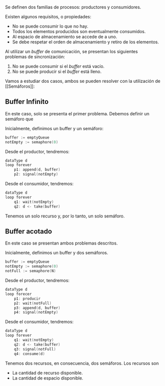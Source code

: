 Se definen dos familias de procesos: productores y consumidores.

Existen algunos requisitos, o propiedades:

- No se puede consumir lo que no hay.
- Todos los elementos producidos son eventualmente consumidos.
- Al espacio de almacenamiento se accede de a uno.
- Se debe respetar el orden de almacenamiento y retiro de los elementos.

Al utilizar un *buffer* de comunicación, se presentan los siguientes problemas de sincronización:

1. No se puede consumir si el *buffer* está vacío.
2. No se puede producir si el *buffer* está lleno.

Vamos a estudiar dos casos, ambos se pueden resolver con la utilización de [[Semáforos]]:

## Buffer Infinito

En este caso, solo se presenta el primer problema. Debemos definir un semáforo que

Inicialmente, definimos un buffer y un semáforo:

```C
buffer := emptyQueue
notEmpty := semaphore(0)
```

Desde el productor, tendremos:

```C 
dataType d
loop forever
	p1: append(d, buffer)
	p2: signal(notEmpty)
```

Desde el consumidor, tendremos:

```C
dataType d
loop forever
	q1: wait(notEmpty)
	q2: d <- take(buffer)
```

Tenemos un solo recurso y, por lo tanto, un solo semáforo.

## Buffer acotado

En este caso se presentan ambos problemas descritos.

Inicialmente, definimos un buffer y dos semáforos.

```C
buffer := emptyQueue
notEmpty := semaphore(0)
notFull := semaphore(N)
```

Desde el productor, tendremos:

```C
dataType d
loop forecer
	p1: producir
	p2: wait(notFull)
	p3: append(d, buffer)
	p4: signal(notEmpty)
```

Desde el consumidor, tendremos:

```C
dataType d
loop forever
	q1: wait(notEmpty)
	q2: d <- take(buffer)
	q3: signal(notFull)
	q4: consume(d)
```

Tenemos dos recursos, en consecuencia, dos semáforos. Los recursos son

- La cantidad de recurso disponible.
- La cantidad de espacio disponible.
